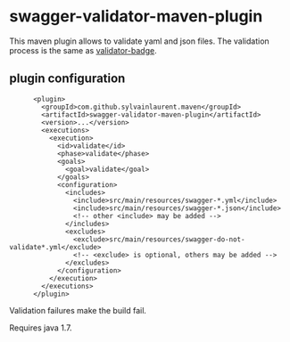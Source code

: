 # swagger-validator-maven-plugin

This maven plugin allows to validate yaml and json files.
The validation process is the same as [validator-badge](https://github.com/swagger-api/validator-badge).

## plugin configuration

```
      <plugin>
        <groupId>com.github.sylvainlaurent.maven</groupId>
        <artifactId>swagger-validator-maven-plugin</artifactId>
        <version>...</version>
        <executions>
          <execution>
            <id>validate</id>
            <phase>validate</phase>
            <goals>
              <goal>validate</goal>
            </goals>
            <configuration>
              <includes>
                <include>src/main/resources/swagger-*.yml</include>
                <include>src/main/resources/swagger-*.json</include>
                <!-- other <include> may be added -->
              </includes>
              <excludes>
                <exclude>src/main/resources/swagger-do-not-validate*.yml</exclude>
                <!-- <exclude> is optional, others may be added -->
              </excludes>
            </configuration>
          </execution>
        </executions>
      </plugin>
```

Validation failures make the build fail.

Requires java 1.7.
